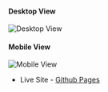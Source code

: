 #### Desktop View

<img src="./images/unsplash-desktop.png" alt="Desktop View">

#### Mobile View

<img src="./images/unsplash-mobile.png" alt="Mobile View">

- Live Site - [Github Pages](https://thaykrgl.github.io/scrimba-mini-projects/mini-unsplash/)

